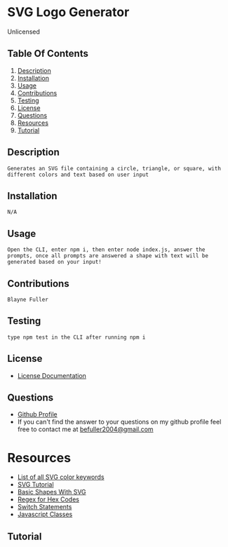 # SVG Logo Generator
Unlicensed
## Table Of Contents
  1. [Description](#description)
  2. [Installation](#installation)
  3. [Usage](#usage)
  4. [Contributions](#contributions)
  5. [Testing](#testing)
  6. [License](#license)
  7. [Questions](#questions)
  8. [Resources](#resources)
  9. [Tutorial](#tutorial)
## Description 
`Generates an SVG file containing a circle, triangle, or square, with different colors and text based on user input`

## Installation
`N/A`

## Usage
`Open the CLI, enter npm i, then enter node index.js, answer the prompts, once all prompts are answered a shape with text will be generated based on your input!`

## Contributions
`Blayne Fuller`

## Testing
`type npm test in the CLI after running npm i`

## License
- [License Documentation](https://choosealicense.com/no-permission/)

## Questions
- [Github Profile](https://github.com/blayne-04)
- If you can't find the answer to your questions on my github profile feel free to contact me at befuller2004@gmail.com

# Resources
- [List of all SVG color keywords](https://upload.wikimedia.org/wikipedia/commons/2/2b/SVG_Recognized_color_keyword_names.svg)
- [SVG Tutorial](https://developer.mozilla.org/en-US/docs/Web/SVG/Tutorial)
- [Basic Shapes With SVG](https://developer.mozilla.org/en-US/docs/Web/SVG/Tutorial/Basic_Shapes)
- [Regex for Hex Codes](https://stackoverflow.com/questions/8027423/how-to-check-if-a-string-is-a-valid-hex-color-representation)
- [Switch Statements](https://www.w3schools.com/js/js_switch.asp)
- [Javascript Classes](https://developer.mozilla.org/en-US/docs/Web/JavaScript/Reference/Classes)

## Tutorial
